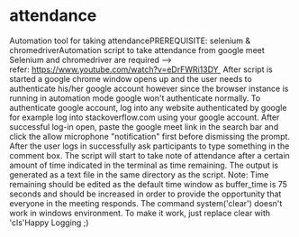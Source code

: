 # attendance
Automation tool for taking attendancePREREQUISITE: selenium & chromedriverAutomation script to take attendance from google meet Selenium and chromedriver are required --> refer: https://www.youtube.com/watch?v=eDrFWRi13DY 
After script is started a google chrome window opens up and the user needs to authenticate his/her google account however since the browser instance is running in automation mode google won't authenticate normally.
To authenticate google account, log into any website authenticated by google for example log into stackoverflow.com using your google account.
After successful log-in open, paste the google meet link in the search bar and click the allow microphone "notification" first before dismissing the prompt. After the user logs in successfully ask participants to type something in the comment box. The script will start to take note of attendance after a certain amount of time indicated in the terminal as time remaining. The output is generated as a text file in the same directory as the script.
Note: Time remaining should be edited as the default time window as buffer_time is 75 seconds and should be increased in order to provide the opportunity that everyone in the meeting responds. The command system('clear') doesn't work in windows environment. To make it work, just replace clear with 'cls'Happy Logging ;)
